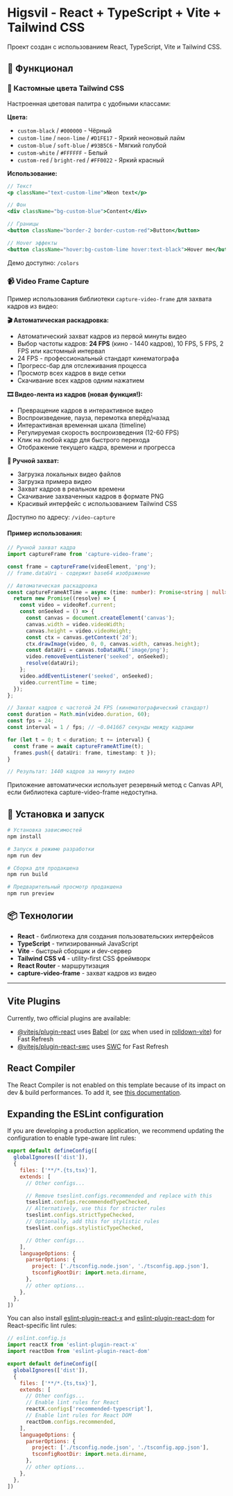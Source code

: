 # Higsvil - React + TypeScript + Vite + Tailwind CSS

Проект создан с использованием React, TypeScript, Vite и Tailwind CSS.

## 🎯 Функционал

### 🎨 Кастомные цвета Tailwind CSS
Настроенная цветовая палитра с удобными классами:

**Цвета:**
- `custom-black` / `#000000` - Чёрный
- `custom-lime` / `neon-lime` / `#D1FE17` - Яркий неоновый лайм
- `custom-blue` / `soft-blue` / `#93B5C6` - Мягкий голубой
- `custom-white` / `#FFFFFF` - Белый
- `custom-red` / `bright-red` / `#FF0022` - Яркий красный

**Использование:**
```jsx
// Текст
<p className="text-custom-lime">Neon text</p>

// Фон
<div className="bg-custom-blue">Content</div>

// Границы
<button className="border-2 border-custom-red">Button</button>

// Hover эффекты
<button className="hover:bg-custom-lime hover:text-black">Hover me</button>
```

Демо доступно: `/colors`

### 📹 Video Frame Capture
Пример использования библиотеки `capture-video-frame` для захвата кадров из видео:

**🎬 Автоматическая раскадровка:**
- Автоматический захват кадров из первой минуты видео
- Выбор частоты кадров: **24 FPS** (кино - 1440 кадров), 10 FPS, 5 FPS, 2 FPS или кастомный интервал
- 24 FPS - профессиональный стандарт кинематографа
- Прогресс-бар для отслеживания процесса
- Просмотр всех кадров в виде сетки
- Скачивание всех кадров одним нажатием

**🎞️ Видео-лента из кадров (новая функция!):**
- Превращение кадров в интерактивное видео
- Воспроизведение, пауза, перемотка вперёд/назад
- Интерактивная временная шкала (timeline)
- Регулируемая скорость воспроизведения (12-60 FPS)
- Клик на любой кадр для быстрого перехода
- Отображение текущего кадра, времени и прогресса

**📸 Ручной захват:**
- Загрузка локальных видео файлов
- Загрузка примера видео
- Захват кадров в реальном времени
- Скачивание захваченных кадров в формате PNG
- Красивый интерфейс с использованием Tailwind CSS

Доступно по адресу: `/video-capture`

#### Пример использования:

```typescript
// Ручной захват кадра
import captureFrame from 'capture-video-frame';

const frame = captureFrame(videoElement, 'png');
// frame.dataUri - содержит base64 изображение

// Автоматическая раскадровка
const captureFrameAtTime = async (time: number): Promise<string | null> => {
  return new Promise((resolve) => {
    const video = videoRef.current;
    const onSeeked = () => {
      const canvas = document.createElement('canvas');
      canvas.width = video.videoWidth;
      canvas.height = video.videoHeight;
      const ctx = canvas.getContext('2d');
      ctx.drawImage(video, 0, 0, canvas.width, canvas.height);
      const dataUri = canvas.toDataURL('image/png');
      video.removeEventListener('seeked', onSeeked);
      resolve(dataUri);
    };
    video.addEventListener('seeked', onSeeked);
    video.currentTime = time;
  });
};

// Захват кадров с частотой 24 FPS (кинематографический стандарт)
const duration = Math.min(video.duration, 60);
const fps = 24;
const interval = 1 / fps; // ~0.041667 секунды между кадрами

for (let t = 0; t < duration; t += interval) {
  const frame = await captureFrameAtTime(t);
  frames.push({ dataUri: frame, timestamp: t });
}

// Результат: 1440 кадров за минуту видео
```

Приложение автоматически использует резервный метод с Canvas API, если библиотека capture-video-frame недоступна.

## 🚀 Установка и запуск

```bash
# Установка зависимостей
npm install

# Запуск в режиме разработки
npm run dev

# Сборка для продакшена
npm run build

# Предварительный просмотр продакшена
npm run preview
```

## 📦 Технологии

- **React** - библиотека для создания пользовательских интерфейсов
- **TypeScript** - типизированный JavaScript
- **Vite** - быстрый сборщик и dev-сервер
- **Tailwind CSS v4** - utility-first CSS фреймворк
- **React Router** - маршрутизация
- **capture-video-frame** - захват кадров из видео

---

## Vite Plugins

Currently, two official plugins are available:

- [@vitejs/plugin-react](https://github.com/vitejs/vite-plugin-react/blob/main/packages/plugin-react) uses [Babel](https://babeljs.io/) (or [oxc](https://oxc.rs) when used in [rolldown-vite](https://vite.dev/guide/rolldown)) for Fast Refresh
- [@vitejs/plugin-react-swc](https://github.com/vitejs/vite-plugin-react/blob/main/packages/plugin-react-swc) uses [SWC](https://swc.rs/) for Fast Refresh

## React Compiler

The React Compiler is not enabled on this template because of its impact on dev & build performances. To add it, see [this documentation](https://react.dev/learn/react-compiler/installation).

## Expanding the ESLint configuration

If you are developing a production application, we recommend updating the configuration to enable type-aware lint rules:

```js
export default defineConfig([
  globalIgnores(['dist']),
  {
    files: ['**/*.{ts,tsx}'],
    extends: [
      // Other configs...

      // Remove tseslint.configs.recommended and replace with this
      tseslint.configs.recommendedTypeChecked,
      // Alternatively, use this for stricter rules
      tseslint.configs.strictTypeChecked,
      // Optionally, add this for stylistic rules
      tseslint.configs.stylisticTypeChecked,

      // Other configs...
    ],
    languageOptions: {
      parserOptions: {
        project: ['./tsconfig.node.json', './tsconfig.app.json'],
        tsconfigRootDir: import.meta.dirname,
      },
      // other options...
    },
  },
])
```

You can also install [eslint-plugin-react-x](https://github.com/Rel1cx/eslint-react/tree/main/packages/plugins/eslint-plugin-react-x) and [eslint-plugin-react-dom](https://github.com/Rel1cx/eslint-react/tree/main/packages/plugins/eslint-plugin-react-dom) for React-specific lint rules:

```js
// eslint.config.js
import reactX from 'eslint-plugin-react-x'
import reactDom from 'eslint-plugin-react-dom'

export default defineConfig([
  globalIgnores(['dist']),
  {
    files: ['**/*.{ts,tsx}'],
    extends: [
      // Other configs...
      // Enable lint rules for React
      reactX.configs['recommended-typescript'],
      // Enable lint rules for React DOM
      reactDom.configs.recommended,
    ],
    languageOptions: {
      parserOptions: {
        project: ['./tsconfig.node.json', './tsconfig.app.json'],
        tsconfigRootDir: import.meta.dirname,
      },
      // other options...
    },
  },
])
```
